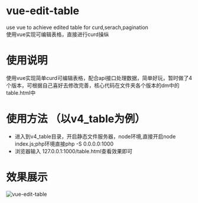 # vue-edit-table
use vue to achieve edited table for curd,serach,pagination  
使用vue实现可编辑表格，直接进行curd操纵

# 使用说明
  使用vue实现简单curd可编辑表格，配合api接口处理数据，简单好玩，暂时做了4个版本，可根据自己喜好去修改完善，核心代码在文件夹各个版本的dm中的table.html中

# 使用方法 （以v4_table为例）
* 进入到v4_table目录，开启静态文件服务器，node环境,直接开启node index.js;php环境直接php -S 0.0.0.0:1000 
* 浏览器输入 127.0.0.1:1000/table.html查看效果即可

# 效果展示
![vue-edit-table](http://img.my.csdn.net/uploads/201612/26/1482741352_8698.gif)


